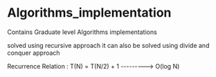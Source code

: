 # Algorithms_implementation
Contains Graduate level Algorithms implementations

solved using recursive approach
it can also be solved using divide and conquer approach

Recurrence Relation : T(N) = T(N/2) + 1      ---------> O(log N)
